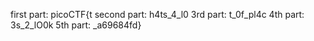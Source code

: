 first part:  picoCTF{t
second part: h4ts_4_l0
3rd part: t_0f_pl4c
4th part: 3s_2_lO0k
5th part: _a69684fd}
